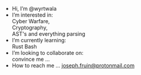 - Hi, I’m @wyrtwala  
- I’m interested in:  
    Cyber Warfare,  
    Cryptography,  
    AST's and everything parsing  
- I’m currently learning:  
    Rust
    Bash
- I’m looking to collaborate on:  
     convince me ...
- How to reach me ...
      joseph.fruin@protonmail.com
<!---
wyrtwala/wyrtwala is a ✨ special ✨ repository because its `README.md` (this file) appears on your GitHub profile.
You can click the Preview link to take a look at your changes.
--->
